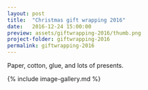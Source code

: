 ```yaml
---
layout: post
title:  "Christmas gift wrapping 2016"
date:   2016-12-24 15:00:00
preview: assets/giftwrapping-2016/thumb.png
project-folder: giftwrapping-2016
permalink: giftwrapping-2016
---
```


Paper, cotton, glue, and lots of presents. 

{% include image-gallery.md %}
